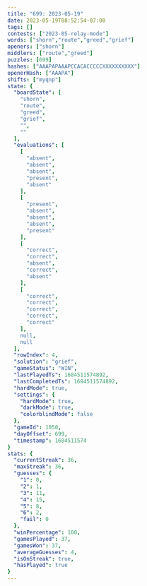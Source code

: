 ```yaml
---
title: "699: 2023-05-19"
date: 2023-05-19T08:52:54-07:00
tags: []
contests: ["2023-05-relay-mode"]
words: ["shorn","route","greed","grief"]
openers: ["shorn"]
middlers: ["route","greed"]
puzzles: [699]
hashes: ["AAAPAPAAAPCCACACCCCCXXXXXXXXXX"]
openerHash: ["AAAPA"]
shifts: ["myqnp"]
state: {
  "boardState": [
    "shorn",
    "route",
    "greed",
    "grief",
    "",
    ""
  ],
  "evaluations": [
    [
      "absent",
      "absent",
      "absent",
      "present",
      "absent"
    ],
    [
      "present",
      "absent",
      "absent",
      "absent",
      "present"
    ],
    [
      "correct",
      "correct",
      "absent",
      "correct",
      "absent"
    ],
    [
      "correct",
      "correct",
      "correct",
      "correct",
      "correct"
    ],
    null,
    null
  ],
  "rowIndex": 4,
  "solution": "grief",
  "gameStatus": "WIN",
  "lastPlayedTs": 1684511574892,
  "lastCompletedTs": 1684511574892,
  "hardMode": true,
  "settings": {
    "hardMode": true,
    "darkMode": true,
    "colorblindMode": false
  },
  "gameId": 1050,
  "dayOffset": 699,
  "timestamp": 1684511574
}
stats: {
  "currentStreak": 36,
  "maxStreak": 36,
  "guesses": {
    "1": 0,
    "2": 1,
    "3": 11,
    "4": 15,
    "5": 8,
    "6": 2,
    "fail": 0
  },
  "winPercentage": 100,
  "gamesPlayed": 37,
  "gamesWon": 37,
  "averageGuesses": 4,
  "isOnStreak": true,
  "hasPlayed": true
}
---
```

<!-- more -->
